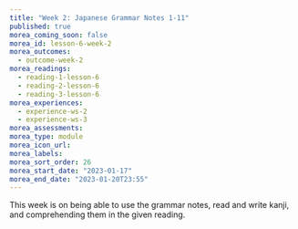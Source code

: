 ```yaml
---
title: "Week 2: Japanese Grammar Notes 1-11"
published: true
morea_coming_soon: false
morea_id: lesson-6-week-2
morea_outcomes:
  - outcome-week-2
morea_readings:
  - reading-1-lesson-6
  - reading-2-lesson-6
  - reading-3-lesson-6
morea_experiences:
  - experience-ws-2
  - experience-ws-3
morea_assessments:
morea_type: module
morea_icon_url: 
morea_labels:
morea_sort_order: 26
morea_start_date: "2023-01-17"
morea_end_date: "2023-01-20T23:55"
---
```


This week is on being able to use the grammar notes, read and write kanji, and comprehending them in the given reading.



